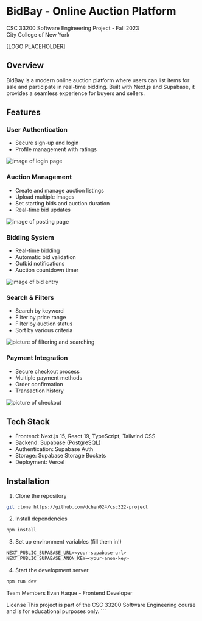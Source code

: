 # BidBay - Online Auction Platform
CSC 33200 Software Engineering Project - Fall 2023  
City College of New York

[LOGO PLACEHOLDER]

## Overview
BidBay is a modern online auction platform where users can list items for sale and participate in real-time bidding. Built with Next.js and Supabase, it provides a seamless experience for buyers and sellers.

## Features

### User Authentication
- Secure sign-up and login
- Profile management with ratings

<img src = "public/Screenshot 2024-12-06 at 9.26.49 PM.png
" alt = "image of login page"/>

### Auction Management
- Create and manage auction listings
- Upload multiple images
- Set starting bids and auction duration
- Real-time bid updates

<img src = "public/Screenshot 2024-12-06 at 9.28.54 PM.png" alt= "image of posting page"/>

### Bidding System
- Real-time bidding
- Automatic bid validation
- Outbid notifications
- Auction countdown timer

<img src = "public/Screenshot 2024-12-06 at 9.29.58 PM.png" alt = "image of bid entry">

### Search & Filters
- Search by keyword
- Filter by price range
- Filter by auction status
- Sort by various criteria

<img src = "public/Screenshot 2024-12-06 at 9.31.36 PM.png" alt = "picture of filtering and searching">

### Payment Integration
- Secure checkout process
- Multiple payment methods
- Order confirmation
- Transaction history

<img src = "public/Screenshot 2024-12-06 at 9.39.01 PM.png" alt = "picture of checkout">

## Tech Stack
- Frontend: Next.js 15, React 19, TypeScript, Tailwind CSS
- Backend: Supabase (PostgreSQL)
- Authentication: Supabase Auth
- Storage: Supabase Storage Buckets
- Deployment: Vercel

## Installation

1. Clone the repository
```bash
git clone https://github.com/dchen024/csc322-project
```
2. Install dependencies
```bash
npm install
```
3. Set up environment variables (fill them in!)
```txt
NEXT_PUBLIC_SUPABASE_URL=<your-supabase-url>
NEXT_PUBLIC_SUPABASE_ANON_KEY=<your-anon-key>
```
4. Start the development server
```bash
npm run dev
```

Team Members
Evan Haque - Frontend Developer

License
This project is part of the CSC 33200 Software Engineering course and is for educational purposes only. ```

